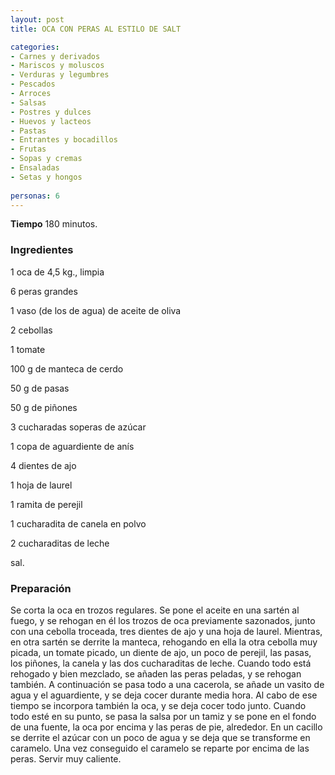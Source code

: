 ```yaml
---
layout: post
title: OCA CON PERAS AL ESTILO DE SALT

categories:
- Carnes y derivados
- Mariscos y moluscos
- Verduras y legumbres
- Pescados
- Arroces
- Salsas
- Postres y dulces
- Huevos y lacteos
- Pastas
- Entrantes y bocadillos
- Frutas
- Sopas y cremas
- Ensaladas
- Setas y hongos
 
personas: 6 
---
```

<b>Tiempo</b> 180 minutos.

<h3>Ingredientes</h3>
1 oca de 4,5 kg., limpia

6 peras grandes

1 vaso (de los de agua) de aceite de oliva

2 cebollas

1 tomate

100 g de manteca de cerdo

50 g de pasas

50 g de piñones

3 cucharadas soperas de azúcar

1 copa de aguardiente de anís

4 dientes de ajo

1 hoja de laurel

1 ramita de perejil

1 cucharadita de canela en polvo

2 cucharaditas de leche

sal.

<h3>Preparación</h3>
Se corta la oca en trozos regulares. Se pone el aceite en una sartén al fuego, y se rehogan en él los trozos de oca previamente sazonados, junto con una cebolla troceada, tres dientes de ajo y una hoja de laurel. Mientras, en otra sartén se derrite la manteca, rehogando en ella la otra cebolla muy picada, un tomate picado, un diente de ajo, un poco de perejil, las pasas, los piñones, la canela y las dos cucharaditas de leche. Cuando todo está rehogado y bien mezclado, se añaden las peras peladas, y se rehogan también. A continuación se pasa todo a una cacerola, se añade un vasito de agua y el aguardiente, y se deja cocer durante media hora. Al cabo de ese tiempo se incorpora también la oca, y se deja cocer todo junto. Cuando todo esté en su punto, se pasa la salsa por un tamiz y se pone en el fondo de una fuente, la oca por encima y las peras de pie, alrededor. En un cacillo se derrite el azúcar con un poco de agua y se deja que se transforme en caramelo. Una vez conseguido el caramelo se reparte por encima de las peras. Servir muy caliente.

